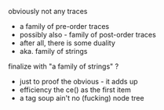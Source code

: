 
obviously not any traces
- a family of pre-order traces
- possibly also - family of post-order traces
- after all, there is some duality
- aka. family of strings

finalize with "a family of strings" ?
- just to proof the obvious - it adds up
- efficiency the ce() as the first item
- a tag soup ain't no (fucking) node tree
